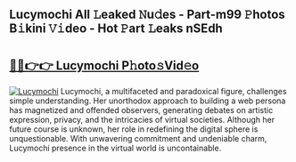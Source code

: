 ## Lucymochi All 𝙻eaked 𝙽u𝚍es - Part-m99 𝙿hotos B𝚒kini 𝚅𝚒deo - Hot 𝙿art 𝙻eaks nSEdh

# <h2><a href="http://ld64a3.urlbe.top/?page=Lucymochi">🔗🔗👉👉 Lucymochi P𝚑oto𝚜Vid𝚎o</a></h2>

[![Lucymochi](https://i.imgur.com/eBuTRDB.gif)](http://ld64a3.urlbe.top/?page=Lucymochi)
Lucymochi, a multifaceted and paradoxical figure, challenges simple understanding. Her unorthodox approach to building a web persona has magnetized and offended observers, generating debates on artistic expression, privacy, and the intricacies of virtual societies. Although her future course is unknown, her role in redefining the digital sphere is unquestionable. With unwavering commitment and undeniable charm, Lucymochi presence in the virtual world is uncontainable.
